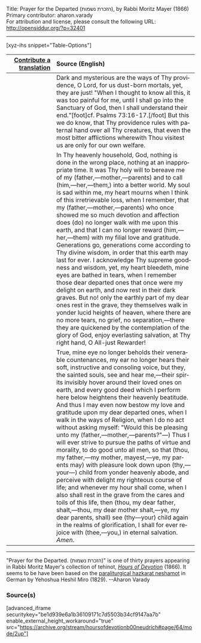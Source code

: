 <html>
<head></head>
<body>
Title: Prayer for the Departed (הזכרת נשמות), by Rabbi Moritz Mayer (1866)<br />
Primary contributor: aharon.varady<br />
For attribution and license, please consult the following URL: <a href="http://opensiddur.org/?p=32401">http://opensiddur.org/?p=32401</a>
<p />
<hr />

[xyz-ihs snippet="Table-Options"]<table style="margin-left: auto; margin-right: auto;" class="draggable">
<thead><tr><th id="x" style="text-align: right;"><a href="/contributing/upload/">Contribute a translation</a></th><th style="text-align: left;">Source (English)</th></tr></thead>
<tbody>
<tr><td style="vertical-align:top;" width="25%">
<div class="liturgy" lang="he">

</span></div></td>
 
<td style="vertical-align:top;">
<div class="english" lang="en">
Dark and mysterious are the ways of Thy providence, O Lord, for us dust-born mortals, yet, they are just! "When I thought to know all this, it was too painful for me, until I shall go into the Sanctuary of God, then I shall understand their end."[foot]cf. Psalms 73:16-17.[/foot] But this we do know, that Thy providence rules with paternal hand over all Thy creatures, that even the most bitter afflictions wherewith Thou visitest us are only for our own welfare. 
</div></td></tr>


<tr><td style="vertical-align:top;">
<div class="liturgy" lang="he">

</span></div></td>
 
<td style="vertical-align:top;">
<div class="english" lang="en">
In Thy heavenly household, God, nothing is done in the wrong place, nothing at an inappropriate time. It was Thy holy will to bereave me of my (father,—mother,—parents) and to call (him,—her,—them,) into a better world. My soul is sad within me, my heart mourns when I think of this irretrievable loss, when I remember, that my (father,—mother,—parents) who once showed me so much devotion and affection does (do) no longer walk with me upon this earth, and that I can no longer reward (him,—her,—them) with my filial love and gratitude. Generations go, generations come according to Thy divine wisdom, in order that this earth may last for ever. I acknowledge Thy supreme goodness and wisdom, yet, my heart bleedeth, mine eyes are bathed in tears, when I remember those dear departed ones that once were my delight on earth, and now rest in their dark graves. But no! only the earthly part of my dear ones rest in the grave, they themselves walk in yonder lucid heights of heaven, where there are no more tears, no grief, no separation,—there they are quickened by the contemplation of the glory of God, enjoy everlasting salvation, at Thy right hand, O All-just Rewarder!
</div></td></tr>


<tr><td style="vertical-align:top;">
<div class="liturgy" lang="he">

</span></div></td>
 
<td style="vertical-align:top;">
<div class="english" lang="en">
True, mine eye no longer beholds their venerable countenances, my ear no longer hears their soft, instructive and consoling voice, but they, the sainted souls, see and hear me,—their spirits invisibly hover around their loved ones on earth, and every good deed which I perform here below heightens their heavenly beatitude. And thus I may even now bestow my love and gratitude upon my dear departed ones, when I walk in the ways of Religion, when I do no act without asking myself: "Would this be pleasing unto my (father,—mother,—parents?"—) Thus I will ever strive to pursue the paths of virtue and morality, to do good unto all men, so that (thou, my father,—my mother, mayest,—ye, my parents may) with pleasure look down upon (thy,—your—) child from yonder heavenly abode, and perceive with delight my righteous course of life; and whenever my hour shall come, when I also shall rest in the grave from the cares and toils of this life, then (thou, my dear father, shalt,—thou, my dear mother shalt,—ye, my dear parents, shall) see (thy—your) child again in the realms of glorification, I shall for ever rejoice with (thee,—you,) in eternal salvation. <em>Amen</em>. 
</div></td></tr>
</tbody></table>

<hr />

"Prayer for the Departed. (הזכרת נשמות)" is one of thirty prayers appearing in Rabbi Moritz Mayer's collection of tehinot, <em><a href="/?p=3692">Hours of Devotion</a></em> (1866). It seems to be have been based on the <a href="/?p=43125">paraliturgical hazkarat neshamot</a> in German by Yehoshua Heshil Miro (1829). --Aharon Varady

<h3>Source(s)</h3>

[advanced_iframe securitykey="be1d939e6a1b36109171c7d5503b34cf9147aa7b" enable_external_height_workaround="true" src="https://archive.org/stream/hoursofdevotionb00neudrich#page/64/mode/2up"]

&nbsp;
</body>
</html>